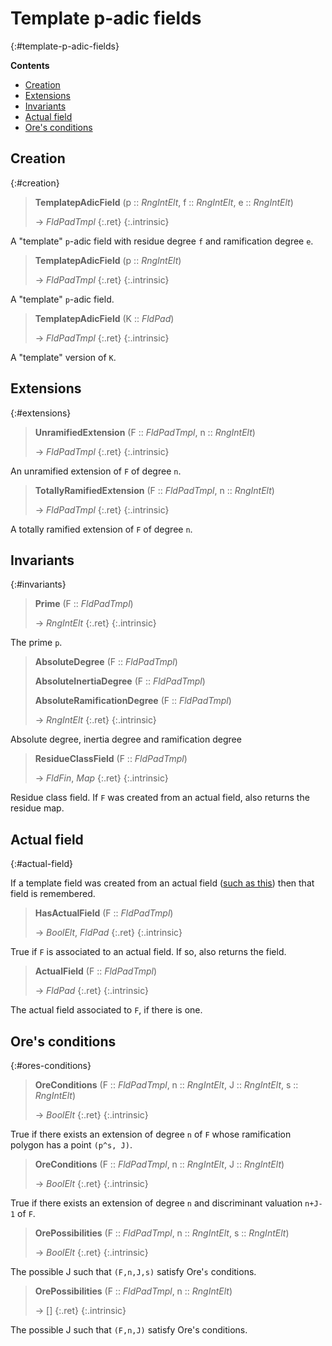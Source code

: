 # Template p-adic fields
{:#template-p-adic-fields}



**Contents**
* [Creation](#creation)
* [Extensions](#extensions)
* [Invariants](#invariants)
* [Actual field](#actual-field)
* [Ore's conditions](#ores-conditions)

## Creation
{:#creation}

<a id="TemplatepAdicField--RngIntElt--etc"></a><a id="TemplatepAdicField--RngIntElt--RngIntElt--RngIntElt"></a><a id="TemplatepAdicField"></a>
> **TemplatepAdicField** (p :: *RngIntElt*, f :: *RngIntElt*, e :: *RngIntElt*)
> 
> -> *FldPadTmpl*
> {:.ret}
{:.intrinsic}

A "template" `p`-adic field with residue degree `f` and ramification degree `e`.


<a id="TemplatepAdicField--RngIntElt"></a><a id="TemplatepAdicField-2"></a>
> **TemplatepAdicField** (p :: *RngIntElt*)
> 
> -> *FldPadTmpl*
> {:.ret}
{:.intrinsic}

A "template" `p`-adic field.


<a id="TemplatepAdicField-3"></a><a id="TemplatepAdicField--FldPad"></a>
> **TemplatepAdicField** (K :: *FldPad*)
> 
> -> *FldPadTmpl*
> {:.ret}
{:.intrinsic}

A "template" version of `K`.


## Extensions
{:#extensions}

<a id="UnramifiedExtension--FldPadTmpl--RngIntElt"></a><a id="UnramifiedExtension"></a><a id="UnramifiedExtension--FldPadTmpl--etc"></a>
> **UnramifiedExtension** (F :: *FldPadTmpl*, n :: *RngIntElt*)
> 
> -> *FldPadTmpl*
> {:.ret}
{:.intrinsic}

An unramified extension of `F` of degree `n`.


<a id="TotallyRamifiedExtension--FldPadTmpl--etc"></a><a id="TotallyRamifiedExtension"></a><a id="TotallyRamifiedExtension--FldPadTmpl--RngIntElt"></a>
> **TotallyRamifiedExtension** (F :: *FldPadTmpl*, n :: *RngIntElt*)
> 
> -> *FldPadTmpl*
> {:.ret}
{:.intrinsic}

A totally ramified extension of `F` of degree `n`.


## Invariants
{:#invariants}

<a id="Prime"></a><a id="Prime--FldPadTmpl"></a>
> **Prime** (F :: *FldPadTmpl*)
> 
> -> *RngIntElt*
> {:.ret}
{:.intrinsic}

The prime `p`.


<a id="AbsoluteDegree--FldPadTmpl"></a><a id="AbsoluteDegree"></a><a id="AbsoluteInertiaDegree--FldPadTmpl"></a><a id="AbsoluteRamificationDegree"></a><a id="AbsoluteRamificationDegree--FldPadTmpl"></a><a id="AbsoluteInertiaDegree"></a>
> **AbsoluteDegree** (F :: *FldPadTmpl*)
> 
> **AbsoluteInertiaDegree** (F :: *FldPadTmpl*)
> 
> **AbsoluteRamificationDegree** (F :: *FldPadTmpl*)
> 
> -> *RngIntElt*
> {:.ret}
{:.intrinsic}

Absolute degree, inertia degree and ramification degree






<a id="ResidueClassField--FldPadTmpl"></a><a id="ResidueClassField"></a>
> **ResidueClassField** (F :: *FldPadTmpl*)
> 
> -> *FldFin*, *Map*
> {:.ret}
{:.intrinsic}

Residue class field. If `F` was created from an actual field, also returns the residue map.


## Actual field
{:#actual-field}


If a template field was created from an actual field ([such as this](#TemplatepAdicField--FldPad)) then that field is remembered.

<a id="HasActualField--FldPadTmpl"></a><a id="HasActualField"></a>
> **HasActualField** (F :: *FldPadTmpl*)
> 
> -> *BoolElt*, *FldPad*
> {:.ret}
{:.intrinsic}

True if `F` is associated to an actual field. If so, also returns the field.


<a id="ActualField"></a><a id="ActualField--FldPadTmpl"></a>
> **ActualField** (F :: *FldPadTmpl*)
> 
> -> *FldPad*
> {:.ret}
{:.intrinsic}

The actual field associated to `F`, if there is one.


## Ore's conditions
{:#ores-conditions}

<a id="OreConditions"></a><a id="OreConditions--FldPadTmpl--etc"></a><a id="OreConditions--FldPadTmpl--RngIntElt--RngIntElt--RngIntElt"></a>
> **OreConditions** (F :: *FldPadTmpl*, n :: *RngIntElt*, J :: *RngIntElt*, s :: *RngIntElt*)
> 
> -> *BoolElt*
> {:.ret}
{:.intrinsic}

True if there exists an extension of degree `n` of `F` whose ramification polygon has a point `(p^s, J)`.


<a id="OreConditions-2"></a><a id="OreConditions--FldPadTmpl--etc-2"></a><a id="OreConditions--FldPadTmpl--RngIntElt--RngIntElt"></a>
> **OreConditions** (F :: *FldPadTmpl*, n :: *RngIntElt*, J :: *RngIntElt*)
> 
> -> *BoolElt*
> {:.ret}
{:.intrinsic}

True if there exists an extension of degree `n` and discriminant valuation `n+J-1` of `F`.


<a id="OrePossibilities"></a><a id="OrePossibilities--FldPadTmpl--RngIntElt--RngIntElt"></a><a id="OrePossibilities--FldPadTmpl--etc"></a>
> **OrePossibilities** (F :: *FldPadTmpl*, n :: *RngIntElt*, s :: *RngIntElt*)
> 
> -> *BoolElt*
> {:.ret}
{:.intrinsic}

The possible J such that `(F,n,J,s)` satisfy Ore'`s` conditions.


<a id="OrePossibilities-2"></a><a id="OrePossibilities--FldPadTmpl--etc-2"></a><a id="OrePossibilities--FldPadTmpl--RngIntElt"></a>
> **OrePossibilities** (F :: *FldPadTmpl*, n :: *RngIntElt*)
> 
> -> []
> {:.ret}
{:.intrinsic}

The possible J such that `(F,n,J)` satisfy Ore's conditions.


